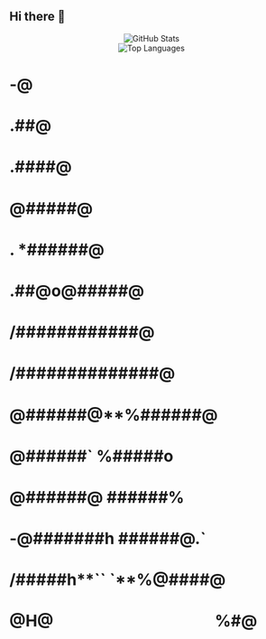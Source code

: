 ## Hi there 👋

<p align="center"> <img src="https://github-readme-stats.vercel.app/api?username=cagriyildirimer&show_icons=true&theme=github_dark" alt="GitHub Stats" /> <br> <img src="https://github-readme-stats.vercel.app/api/top-langs/?username=cagriyildirimer&layout=compact&theme=github_dark" alt="Top Languages" /> </p>


#                    -@                
#                   .##@               
#                  .####@              
#                  @#####@             
#                . *######@            
#               .##@o@#####@           
#              /############@          
#             /##############@         
#            @######@**%######@        
#           @######`     %#####o       
#          @######@       ######%      
#        -@#######h       ######@.`    
#       /#####h**``       `**%@####@   
#      @H@*`                    `*%#@  
#     *`                            `* 
